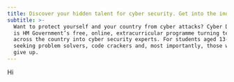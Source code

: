 ```yaml
---
title: Discover your hidden talent for cyber security. Get into the industry!
subtitle: >-
  Want to protect yourself and your country from cyber attacks? Cyber Discovery
  is HM Government’s free, online, extracurricular programme turning teenagers
  across the country into cyber security experts. For students aged 13-18, we’re
  seeking problem solvers, code crackers and, most importantly, those who never
  give up.
---
```

Hi